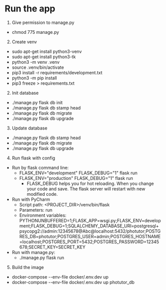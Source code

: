 # Run the app
1. Give permission to manage.py
- chmod 775 manage.py
2. Create venv
- sudo apt-get install python3-venv
- sudo apt-get install python3-tk
- python3 -m venv .venv
- source .venv/bin/activate
- pip3 install -r requirements/development.txt
- python3 -m pip install <package>
- pip3 freeze > requirements.txt
2. Init database
- ./manage.py flask db init
- ./manage.py flask db stamp head
- ./manage.py flask db migrate
- ./manage.py flask db upgrade
3. Update database
- ./manage.py flask db stamp head
- ./manage.py flask db migrate
- ./manage.py flask db upgrade
4. Run flask with config
- Run by flask command line: 
  - FLASK_ENV="development" FLASK_DEBUG="1" flask run
  - FLASK_ENV="production" FLASK_DEBUG="1" flask run
    - FLASK_DEBUG helps you for hot reloading. When you change your code and save. The flask server will restart with new modified code.
- Run with PyCharm
  - Script path: <PROJECT_DIR>/venv/bin/flask
  - Parameters: run
  - Environment variables: PYTHONUNBUFFERED=1;FLASK_APP=wsgi.py;FLASK_ENV=development;FLASK_DEBUG=1;SQLALCHEMY_DATABASE_URI=postgresql+psycopg2://admin:12345678@Abc@localhost:5432/photutor;POSTGRES_DB=photutor;POSTGRES_USER=admin;POSTGRES_HOSTNAME=localhost;POSTGRES_PORT=5432;POSTGRES_PASSWORD=12345678;SECRET_KEY=SECRET_KEY
- Run with manage.py: 
  - ./manage.py flask run
5. Build the image
- docker-compose --env-file docker/.env.dev up
- docker-compose --env-file docker/.env.dev up photutor_db
